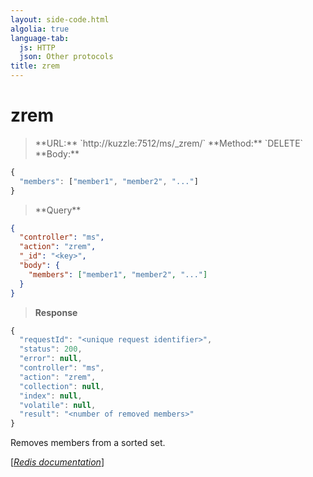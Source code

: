 ```yaml
---
layout: side-code.html
algolia: true
language-tab:
  js: HTTP
  json: Other protocols
title: zrem
---
```


# zrem




<blockquote class="js">
<p>
**URL:** `http://kuzzle:7512/ms/_zrem/<key>`  
**Method:** `DELETE`  
**Body:**
</p>
</blockquote>


```js
{
  "members": ["member1", "member2", "..."]
}
```



<blockquote class="json">
<p>
**Query**
</p>
</blockquote>


```json
{
  "controller": "ms",
  "action": "zrem",
  "_id": "<key>",
  "body": {
    "members": ["member1", "member2", "..."]
  }
}
```

>**Response**

```javascript
{
  "requestId": "<unique request identifier>",
  "status": 200,
  "error": null,
  "controller": "ms",
  "action": "zrem",
  "collection": null,
  "index": null,
  "volatile": null,
  "result": "<number of removed members>"
}
```

Removes members from a sorted set.

[[_Redis documentation_]](https://redis.io/commands/zrem)
